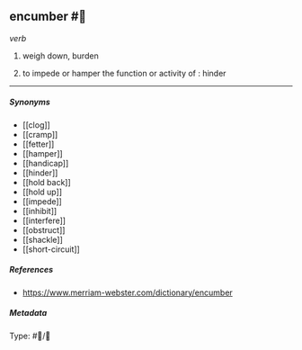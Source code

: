 
## encumber  #🧠 

_verb_

1. weigh down, burden

2. to impede or hamper the function or activity of : hinder

___

##### Synonyms

-   [[clog]]
-   [[cramp]]
-   [[fetter]]
-   [[hamper]]
-   [[handicap]]
-   [[hinder]]
-   [[hold back]]
-   [[hold up]]
-   [[impede]]
-   [[inhibit]]
-   [[interfere]]
-   [[obstruct]]
-   [[shackle]]
-   [[short-circuit]]

##### References 

- https://www.merriam-webster.com/dictionary/encumber

##### Metadata

Type: #🔵/💬 